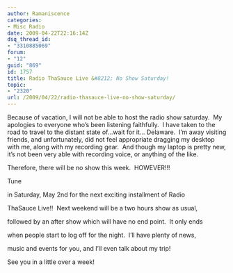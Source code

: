 ```yaml
---
author: Ramaniscence
categories:
- Misc Radio
date: 2009-04-22T22:16:14Z
dsq_thread_id:
- "3310885069"
forum:
- "12"
guid: "869"
id: 1757
title: Radio ThaSauce Live &#8212; No Show Saturday!
topic:
- "2320"
url: /2009/04/22/radio-thasauce-live-no-show-saturday/
---
```


Because of vacation, I will not be able to host the radio show saturday.  My apologies to everyone who&#8217;s been listening faithfully.  I have taken to the road to travel to the distant state of&#8230;wait for it&#8230; Delaware.  I&#8217;m away visiting friends, and unfortunately, did not feel appropriate dragging my desktop with me, along with my recording gear.  And though my laptop is pretty new, it&#8217;s not been very able with recording voice, or anything of the like.  
  
Therefore, there will be no show this week.  HOWEVER!!!

Tune
  
in Saturday, May 2nd for the next exciting installment of Radio
  
ThaSauce Live!!  Next weekend will be a two hours show as usual,
  
followed by an after show which will have no end point.  It only ends
  
when people start to log off for the night.  I&#8217;ll have plenty of news,
  
music and events for you, and I&#8217;ll even talk about my trip!

See you in a little over a week!